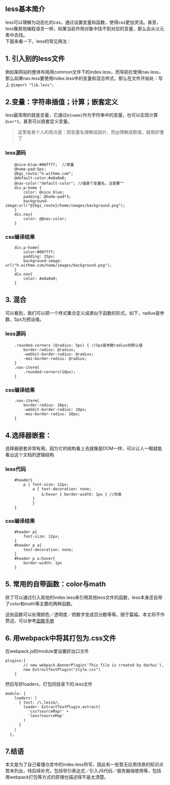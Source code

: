 ## less基本简介
    
less可以理解为动态化的css，通过设置变量和函数，使得css更加灵活。甚至，less像其他编程语言一样，如果当前作用对象中找不到对应的变量，那么会从父元素中去找。  
下面来看一下，less的常见用法：

##  1. 引入别的less文件
例如某网站的整体布局用common文件下的index.less，而导航栏使用nav.less，那么如果nav.less要使用index.less中的变量和混合样式，那么在文件开始处：写上  ```@import "lib.less";```

##  2.变量：字符串插值；计算；嵌套定义

less最常用的就是变量，它通过`@{name}`作为字符串中的变量，也可以实现计算`@var*3`，甚至可以嵌套定义变量。

> 这里笔者个人的观点是：把变量名理解成指针，而@理解成取值，就很好懂了

### less源码
```
    @nice-blue:#00ffff;  //常量
    @home-pad:5px;
    @bgi_route:"h.withme.com"; 
    @default-color:#a0a0a0;
    @nav-color:"default-color"; //值是个变量名，注意要""
    div.p-home {
        color: @nice_blue;
        padding: @home-pad*3;
        background-image:url("@{bgi_route}/home/images/background.png");
    }
    div.nav{
        color: @@nav-color;  
    }
```
### css编译结果
```
    div.p-home{
        color:#00ffff;
        padding: 15px;
        background-image: url("h.withme.com/home/images/background.png");
    }
    div.nav{
        color: #a0a0a0;
    }
```

## 3. 混合
可以看到，我们可以把一个样式集合定义成类似于函数的形式。如下，radius是参数，5px为预设值。
### less源码
```
    .rounded-corners (@radius: 5px) { //5px是参数radius的默认值
        border-radius: @radius;
        -webkit-border-radius: @radius;
        -moz-border-radius: @radius;
    }
    .nav-iterm{
        .rounded-corners(10px);
    }
```
### css编译结果
```
    .nav-iterm{
        border-radius: 10px;
        -webkit-border-radius: 10px;
        -moz-border-radius: 10px;
    }
```

## 4.选择器嵌套：
选择器嵌套非常有用，因为它的结构看上去就像是DOM一样，可以让人一眼就能看出这个文档的逻辑结构

### less代码
```
    #header{
        p { font-size: 12px;
            a { text-decoration: none;
                &:hover { border-width: 1px } //伪类
            }
            }
    }
```

### css编译结果
```
    #header p{
        font-size: 12px;
    }
    #header p a{
        text-decoration: none;
    }
    #header p a:hover{
        border-width: 1px
    }
```



## 5. 常用的自带函数：color与math

除了可以通过引入其他的index.less来引用其他less文件的函数，less本身还自带了color和math等主要的两种函数。

这些函数可以处理颜色／透明度／把数字变成百分数等等。限于篇幅，本文将不作赘述。可以参考[函数手册](http://lesscss.cn/functions/#type-functions)

##  6. 用webpack中将其打包为.css文件

在webpack.js的module里设置好出口文件
```
plugins:[
    	// new webpack.BannerPlugin('This file is created by dachui'),
    	new ExtractTextPlugin("style.css")
    ]
```
然后写好loaders，打包同目录下的.less文件
```
module: {
    loaders: [
      { test: /\.less$/,
        loader: ExtractTextPlugin.extract(
          'css?sourceMap!' +
          'less?sourceMap'
        )
      }
    ］
  },
```

## 7.结语

本文是为了自己看懂仓库中的index.less所写，因此有一些暂无应用场景的知识点暂未列出，待后续补充，包括导引表达式／引入JS代码／服务器端使用等，包括用webpack打包等方式的原理也描述得不是太清楚。



